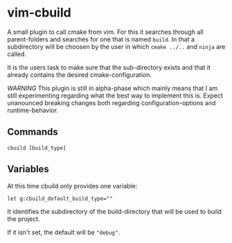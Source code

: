 # vim-cbuild

A small plugin to call cmake from vim. For this it searches
through all parent-folders and searches for one that is named
`build`. In that a subdirectory will be choosen by the user in
which `cmake ../..` and `ninja` are called.

It is the users task to make sure that the sub-directory exists
and that it already contains the desired cmake-configuration.

*WARNING* This plugin is still in alpha-phase which mainly means that I am
still experimenting regarding what the best way to implement this is.
Expect unanounced breaking changes both regarding configuration-options
and runtime-behavior.

Commands
--------

```
cbuild [build_type]
```

Variables
---------

At this time cbuild only provides one variable:

```
let g:cbuild_default_build_type=""
```


It identifies the subdirectory of the build-directory
that will be used to build the project.

If it isn't set, the default will be `"debug"`.

